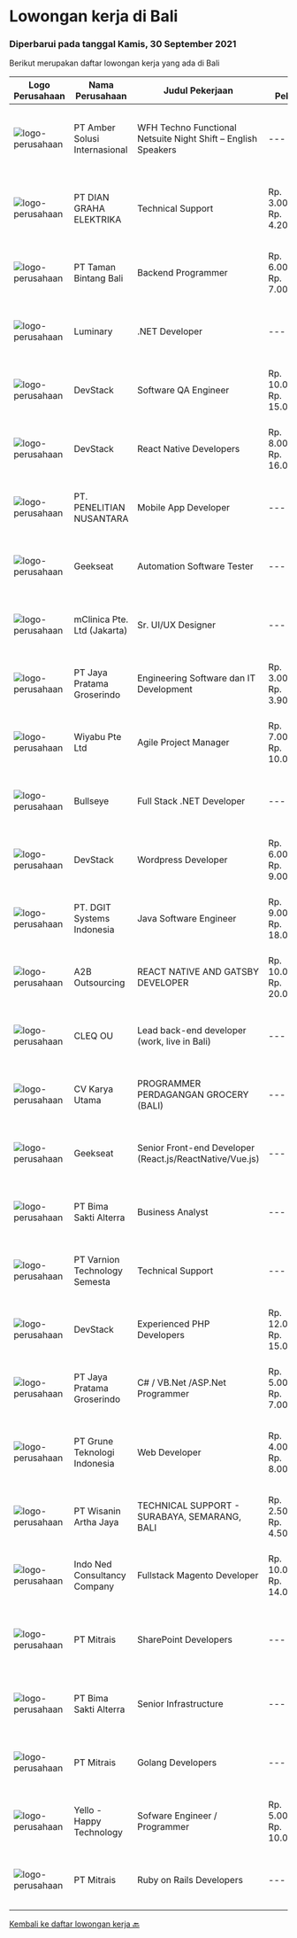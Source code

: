 
  # Lowongan kerja di Bali

  ### Diperbarui pada tanggal Kamis, 30 September 2021

  Berikut merupakan daftar lowongan kerja yang ada di Bali

  |Logo Perusahaan | Nama Perusahaan | Judul Pekerjaan | Gaji Pekerjaan | Lokasi | Deskripsi | Tanggal diunggah | Pranala |
  | -------------- | --------------- | --------------- | --------- | --------- | -------------- | ------- | ----------- |
  |![logo-perusahaan](https://us.123rf.com/450wm/pavelstasevich/pavelstasevich1811/pavelstasevich181101027/112815900-stock-vector-no-image-available-icon-flat-vector.jpg?ver=6)|PT Amber Solusi Internasional|WFH Techno Functional Netsuite Night Shift – English Speakers|---|Jawa Timur|WFH IT Support Night Shift – English SpeakersDuties and Responsibilities:  Supporting the business in IT area (application and data) Update pricing...|Rabu, 29 September 2021|https://www.jobstreet.co.id/id/job/wfh-techno-functional-netsuite-night-shift-english-speakers-3643356?token=0~fc3515ff-d771-446f-9847-44bf9c24dec8&sectionRank=1&jobId=jobstreet-id-job-3643356|
|![logo-perusahaan](https://image-service-cdn.seek.com.au/6724301a3d42a36c4b43d01afcb6475b391f135e/ee4dce1061f3f616224767ad58cb2fc751b8d2dc)|PT DIAN GRAHA ELEKTRIKA|Technical Support|Rp. 3.000.000-Rp. 4.200.000|Bali|Persyaratan: Usia 20 sampai 35 tahun Pendidikan minimal SMK Pengalaman bidang Fiber Optik minimal 1 tahun Memiliki kemampuan dan pemahaman Fiber Optik...|Rabu, 29 September 2021|https://www.jobstreet.co.id/id/job/technical-support-3643067?token=0~fc3515ff-d771-446f-9847-44bf9c24dec8&sectionRank=2&jobId=jobstreet-id-job-3643067|
|![logo-perusahaan](https://image-service-cdn.seek.com.au/ba7e6bb48a77464c232ec372703aa53398334404/ee4dce1061f3f616224767ad58cb2fc751b8d2dc)|PT Taman Bintang Bali|Backend Programmer|Rp. 6.000.000-Rp. 7.000.000|Seminyak|Requirements : Proven work experience as a Backend Developer for 2 years. Experience with NodeJS framework (Express, Nest, etc). Experience with web...|Rabu, 29 September 2021|https://www.jobstreet.co.id/id/job/backend-programmer-3642843?token=0~fc3515ff-d771-446f-9847-44bf9c24dec8&sectionRank=3&jobId=jobstreet-id-job-3642843|
|![logo-perusahaan](https://image-service-cdn.seek.com.au/9b3cf919e5425d2cb0c2526ec2a3dade7109bb01/ee4dce1061f3f616224767ad58cb2fc751b8d2dc)|Luminary|.NET Developer|---|Badung|Luminary is committed to being the agency of choice for the brightest minds in digital.We have been certified a Great Place to Work for the last 6...|Kamis, 30 September 2021|https://www.jobstreet.co.id/id/job/net-developer-3643492?token=0~fc3515ff-d771-446f-9847-44bf9c24dec8&sectionRank=4&jobId=jobstreet-id-job-3643492|
|![logo-perusahaan](https://image-service-cdn.seek.com.au/074f2081cc42a722643e36313941760f758e7c3b/ee4dce1061f3f616224767ad58cb2fc751b8d2dc)|DevStack|Software QA Engineer|Rp. 10.000.000-Rp. 15.000.000|Bali|General requirement At least Bachelor degree from reputable university majoring in Computer Science or other IT major. Fluent in English -- written...|Rabu, 29 September 2021|https://www.jobstreet.co.id/id/job/software-qa-engineer-3632665?token=0~fc3515ff-d771-446f-9847-44bf9c24dec8&sectionRank=5&jobId=jobstreet-id-job-3632665|
|![logo-perusahaan](https://image-service-cdn.seek.com.au/074f2081cc42a722643e36313941760f758e7c3b/ee4dce1061f3f616224767ad58cb2fc751b8d2dc)|DevStack|React Native Developers|Rp. 8.000.000-Rp. 16.000.000|Bali|We are looking for exceptional and experienced React Native Developers to join our team in Bandung or Bali!  General requirement At least Bachelor...|Rabu, 29 September 2021|https://www.jobstreet.co.id/id/job/react-native-developers-3628549?token=0~fc3515ff-d771-446f-9847-44bf9c24dec8&sectionRank=6&jobId=jobstreet-id-job-3628549|
|![logo-perusahaan](https://image-service-cdn.seek.com.au/3255bd6f42b54980759cd3f3c8fc4926748c7eb2/ee4dce1061f3f616224767ad58cb2fc751b8d2dc)|PT. PENELITIAN NUSANTARA|Mobile App Developer|---|Denpasar|Responsibilities App coding, testing, debugging, documenting and monitoring; Interacting with different departments within the organization regarding...|Rabu, 29 September 2021|https://www.jobstreet.co.id/id/job/mobile-app-developer-3632568?token=0~fc3515ff-d771-446f-9847-44bf9c24dec8&sectionRank=7&jobId=jobstreet-id-job-3632568|
|![logo-perusahaan](https://image-service-cdn.seek.com.au/a94166d692fda70a364e9d5191d7ced8a65f1597/ee4dce1061f3f616224767ad58cb2fc751b8d2dc)|Geekseat|Automation Software Tester|---|Badung|We’re looking for an Outstanding Automation Software Tester to join our Awesome Engineering Team at Bali or Bandung.As an Automation Software Tester...|Rabu, 29 September 2021|https://www.jobstreet.co.id/id/job/automation-software-tester-3628540?token=0~fc3515ff-d771-446f-9847-44bf9c24dec8&sectionRank=8&jobId=jobstreet-id-job-3628540|
|![logo-perusahaan](https://image-service-cdn.seek.com.au/7665bb5bd589f085f653b36d2f3cbccaf93e5953/ee4dce1061f3f616224767ad58cb2fc751b8d2dc)|mClinica Pte. Ltd (Jakarta)|Sr. UI/UX Designer|---|Jakarta Raya|mClinica is hiring for a Sr. UI/UX Designer to support our growth regionally and globally. We are looking for a highly ambitious, dynamic individual...|Rabu, 29 September 2021|https://www.jobstreet.co.id/id/job/sr-ui-ux-designer-3627569?token=0~fc3515ff-d771-446f-9847-44bf9c24dec8&sectionRank=9&jobId=jobstreet-id-job-3627569|
|![logo-perusahaan](https://image-service-cdn.seek.com.au/d30cdd42ce42d1f25e42a0cfe4b1cefd46b97989/ee4dce1061f3f616224767ad58cb2fc751b8d2dc)|PT Jaya Pratama Groserindo|Engineering Software dan IT Development|Rp. 3.000.000-Rp. 3.900.000|Denpasar|Kualifikasi :   Lulusan Sarjana Komputer Science / Information Technology (IT ) Minimum IPK 3,00 Usia 20 - 30 tahun  Menguasai C#, ASP.Net , Visual...|Selasa, 28 September 2021|https://www.jobstreet.co.id/id/job/engineering-software-dan-it-development-3642073?token=0~fc3515ff-d771-446f-9847-44bf9c24dec8&sectionRank=10&jobId=jobstreet-id-job-3642073|
|![logo-perusahaan](https://image-service-cdn.seek.com.au/0363826063500b54abe59ebfcfe35cdd368d5fcc/ee4dce1061f3f616224767ad58cb2fc751b8d2dc)|Wiyabu Pte Ltd|Agile Project Manager|Rp. 7.000.000-Rp. 10.000.000|Badung|The Agile Project Manager (APM) is responsible for planning, leading, organizing, and motivating agile project teams to achieve a high level of...|Senin, 27 September 2021|https://www.jobstreet.co.id/id/job/agile-project-manager-8853575/origin/sg?token=0~fc3515ff-d771-446f-9847-44bf9c24dec8&sectionRank=11&jobId=jobstreet-sg-job-8853575|
|![logo-perusahaan](https://image-service-cdn.seek.com.au/98859f24297f498e9a8f12b8e5414c054756b30c/ee4dce1061f3f616224767ad58cb2fc751b8d2dc)|Bullseye|Full Stack .NET Developer|---|Bali|The support &amp; site reliability engineer (SSRE) – the position was established to support the software development and improvement of our platform...|Rabu, 29 September 2021|https://www.jobstreet.co.id/id/job/full-stack-net-developer-3633260?token=0~fc3515ff-d771-446f-9847-44bf9c24dec8&sectionRank=12&jobId=jobstreet-id-job-3633260|
|![logo-perusahaan](https://image-service-cdn.seek.com.au/074f2081cc42a722643e36313941760f758e7c3b/ee4dce1061f3f616224767ad58cb2fc751b8d2dc)|DevStack|Wordpress Developer|Rp. 6.000.000-Rp. 9.000.000|Jawa Barat|We are looking for experienced Wordpress Developer for placement to our development office in BANDUNG or BALI. The position requires at least:...|Selasa, 28 September 2021|https://www.jobstreet.co.id/id/job/wordpress-developer-3641749?token=0~fc3515ff-d771-446f-9847-44bf9c24dec8&sectionRank=13&jobId=jobstreet-id-job-3641749|
|![logo-perusahaan](https://image-service-cdn.seek.com.au/e1681d73e68b1b74b5b5136363b820dd70a250df/ee4dce1061f3f616224767ad58cb2fc751b8d2dc)|PT. DGIT Systems Indonesia|Java Software Engineer|Rp. 9.000.000-Rp. 18.000.000|Bali|We are looking for a talented Java engineer to join an experienced team of engineers working on our flagship products Telflow, a next-generation...|Selasa, 28 September 2021|https://www.jobstreet.co.id/id/job/java-software-engineer-3640923?token=0~fc3515ff-d771-446f-9847-44bf9c24dec8&sectionRank=14&jobId=jobstreet-id-job-3640923|
|![logo-perusahaan](https://image-service-cdn.seek.com.au/6c0c9236a254bb58d156f188dac1fa45b93c1ebf/ee4dce1061f3f616224767ad58cb2fc751b8d2dc)|A2B Outsourcing|REACT NATIVE AND GATSBY DEVELOPER|Rp. 10.000.000-Rp. 20.000.000|Jakarta Raya|Absolutely Outsourcing - PT BPO is looking for a REACT NATIVE AND GATSBY DEVELOPER. You will be working for a company in Australia that provides...|Selasa, 28 September 2021|https://www.jobstreet.co.id/id/job/react-native-and-gatsby-developer-3641547?token=0~fc3515ff-d771-446f-9847-44bf9c24dec8&sectionRank=15&jobId=jobstreet-id-job-3641547|
|![logo-perusahaan](https://image-service-cdn.seek.com.au/83f6c0a379be672bd3733ebae34ee48ae48afc54/ee4dce1061f3f616224767ad58cb2fc751b8d2dc)|CLEQ OU|Lead back-end developer (work, live in Bali)|---|Badung|Are you ready to take a next step in your career and also move to Bali? Are you eager to work on large, innovative projects for clients all over the...|Selasa, 28 September 2021|https://www.jobstreet.co.id/id/job/lead-back-end-developer-work-live-in-bali-3640946?token=0~fc3515ff-d771-446f-9847-44bf9c24dec8&sectionRank=16&jobId=jobstreet-id-job-3640946|
|![logo-perusahaan](https://image-service-cdn.seek.com.au/a2bc069f5a2ec002026b88e554b10a881d2cf7a4/ee4dce1061f3f616224767ad58cb2fc751b8d2dc)|CV Karya Utama|PROGRAMMER PERDAGANGAN GROCERY (BALI)|---|Bali|Kualifikasi: Mengerti Teknologi, dan mempunyai logika yang kuat Pendidikan minimal S1 berpengalaman, sabar &amp; teliti Mengerti bahasa pemrograman...|Minggu, 26 September 2021|https://www.jobstreet.co.id/id/job/programmer-perdagangan-grocery-bali-3625814?token=0~fc3515ff-d771-446f-9847-44bf9c24dec8&sectionRank=17&jobId=jobstreet-id-job-3625814|
|![logo-perusahaan](https://image-service-cdn.seek.com.au/a94166d692fda70a364e9d5191d7ced8a65f1597/ee4dce1061f3f616224767ad58cb2fc751b8d2dc)|Geekseat|Senior Front-end Developer (React.js/ReactNative/Vue.js)|---|Denpasar|We are currently looking for an experienced Javascript Developer to join our Awesome Engineering Team at our offices in Bali or Bandung. As a...|Rabu, 29 September 2021|https://www.jobstreet.co.id/id/job/senior-front-end-developer-react-js-reactnative-vue-js-3628465?token=0~fc3515ff-d771-446f-9847-44bf9c24dec8&sectionRank=18&jobId=jobstreet-id-job-3628465|
|![logo-perusahaan](https://image-service-cdn.seek.com.au/3b449304b19b7a5909fe2d6166b69cb2e3dfc9ad/ee4dce1061f3f616224767ad58cb2fc751b8d2dc)|PT Bima Sakti Alterra|Business Analyst|---|Denpasar|Job Description Conducting research and analysis necessary to providing recommendations to the management  Supporting identification of improvement...|Jumat, 24 September 2021|https://www.jobstreet.co.id/id/job/business-analyst-3628781?token=0~fc3515ff-d771-446f-9847-44bf9c24dec8&sectionRank=19&jobId=jobstreet-id-job-3628781|
|![logo-perusahaan](https://image-service-cdn.seek.com.au/e3f93fff7a76a5826a055800215e12f29c26b4b5/ee4dce1061f3f616224767ad58cb2fc751b8d2dc)|PT Varnion Technology Semesta|Technical Support|---|Bali|Deskripsi Pekerjaan : Instalasi, pemeliharaan dan penyelesaian masalah di jaringan infrastruktur dan jaringan klien (Wireless, Fiber Optic, LAN,...|Jumat, 24 September 2021|https://www.jobstreet.co.id/id/job/technical-support-3638531?token=0~fc3515ff-d771-446f-9847-44bf9c24dec8&sectionRank=20&jobId=jobstreet-id-job-3638531|
|![logo-perusahaan](https://image-service-cdn.seek.com.au/074f2081cc42a722643e36313941760f758e7c3b/ee4dce1061f3f616224767ad58cb2fc751b8d2dc)|DevStack|Experienced PHP Developers|Rp. 12.000.000-Rp. 15.000.000|Bali|General requirements: At least Bachelor degree from reputable university majoring in Computer Science or other IT major. Fluent in English -- written...|Senin, 27 September 2021|https://www.jobstreet.co.id/id/job/experienced-php-developers-3639721?token=0~fc3515ff-d771-446f-9847-44bf9c24dec8&sectionRank=21&jobId=jobstreet-id-job-3639721|
|![logo-perusahaan](https://image-service-cdn.seek.com.au/d30cdd42ce42d1f25e42a0cfe4b1cefd46b97989/ee4dce1061f3f616224767ad58cb2fc751b8d2dc)|PT Jaya Pratama Groserindo|C# / VB.Net /ASP.Net Programmer|Rp. 5.000.000-Rp. 7.000.000|Denpasar|Qualification :. Graduate from S1/D3 Informatika max 30 years old Having experience at least 1(one) years in same field Having experience on C# /...|Sabtu, 25 September 2021|https://www.jobstreet.co.id/id/job/c-vb-net-asp-net-programmer-3631021?token=0~fc3515ff-d771-446f-9847-44bf9c24dec8&sectionRank=22&jobId=jobstreet-id-job-3631021|
|![logo-perusahaan](https://image-service-cdn.seek.com.au/bce4433421cbd6d3fbcd407460c54cc5d2693753/ee4dce1061f3f616224767ad58cb2fc751b8d2dc)|PT Grune Teknologi Indonesia|Web Developer|Rp. 4.000.000-Rp. 8.000.000|Denpasar|Job Descriptions: Write programming code, either from scratch or adapting from other source code to meet business requirements. Candidates can choose...|Sabtu, 25 September 2021|https://www.jobstreet.co.id/id/job/web-developer-3630995?token=0~fc3515ff-d771-446f-9847-44bf9c24dec8&sectionRank=23&jobId=jobstreet-id-job-3630995|
|![logo-perusahaan](https://image-service-cdn.seek.com.au/baab5fef8d61b88cc98204e98c07633534edabdc/ee4dce1061f3f616224767ad58cb2fc751b8d2dc)|PT Wisanin Artha Jaya|TECHNICAL SUPPORT - SURABAYA, SEMARANG, BALI|Rp. 2.500.000-Rp. 4.500.000|Surabaya|Technical Support : Surabaya, Semarang, and Bali.Please put the city that you apply on the CV.Specifically responsible for installation,...|Jumat, 24 September 2021|https://www.jobstreet.co.id/id/job/technical-support-surabaya-semarang-bali-3638664?token=0~fc3515ff-d771-446f-9847-44bf9c24dec8&sectionRank=24&jobId=jobstreet-id-job-3638664|
|![logo-perusahaan](https://image-service-cdn.seek.com.au/0a642188b6f444564b4e7d0e61cdd79a37cdf0fa/ee4dce1061f3f616224767ad58cb2fc751b8d2dc)|Indo Ned Consultancy Company|Fullstack Magento Developer|Rp. 10.000.000-Rp. 14.000.000|Bali|Note: This job is not at IndoNed. You will be working for a Dutch company called U Digital (U B.V.) in Indonesia. U Digital is responsible for the...|Sabtu, 25 September 2021|https://www.jobstreet.co.id/id/job/fullstack-magento-developer-3625323?token=0~fc3515ff-d771-446f-9847-44bf9c24dec8&sectionRank=25&jobId=jobstreet-id-job-3625323|
|![logo-perusahaan](https://image-service-cdn.seek.com.au/969b0c47f133a1e0155056a5d964c63953dd6304/ee4dce1061f3f616224767ad58cb2fc751b8d2dc)|PT Mitrais|SharePoint Developers|---|Denpasar|Build your Career with Mitrais ! We're looking for experienced SharePoint Developers to be part of our team  What will you be doing? Develop REST APIs...|Sabtu, 25 September 2021|https://www.jobstreet.co.id/id/job/sharepoint-developers-3638958?token=0~fc3515ff-d771-446f-9847-44bf9c24dec8&sectionRank=26&jobId=jobstreet-id-job-3638958|
|![logo-perusahaan](https://image-service-cdn.seek.com.au/3b449304b19b7a5909fe2d6166b69cb2e3dfc9ad/ee4dce1061f3f616224767ad58cb2fc751b8d2dc)|PT Bima Sakti Alterra|Senior Infrastructure|---|Denpasar|Bekerja di environment TI multi user untuk mengelola aplikasi, database, server, server file, jaringan, penyimpanan data dan infrastruktur pendukung....|Jumat, 24 September 2021|https://www.jobstreet.co.id/id/job/senior-infrastructure-3628760?token=0~fc3515ff-d771-446f-9847-44bf9c24dec8&sectionRank=27&jobId=jobstreet-id-job-3628760|
|![logo-perusahaan](https://image-service-cdn.seek.com.au/969b0c47f133a1e0155056a5d964c63953dd6304/ee4dce1061f3f616224767ad58cb2fc751b8d2dc)|PT Mitrais|Golang Developers|---|Bali|Build your Career with Mitrais!We're looking for experienced Golang Developers to be part of our team. What will you be doing? Liaising with...|Jumat, 24 September 2021|https://www.jobstreet.co.id/id/job/golang-developers-3628708?token=0~fc3515ff-d771-446f-9847-44bf9c24dec8&sectionRank=28&jobId=jobstreet-id-job-3628708|
|![logo-perusahaan](https://image-service-cdn.seek.com.au/77b7a6f25a427ff26a420d420d83c0e7d81fcf8a/ee4dce1061f3f616224767ad58cb2fc751b8d2dc)|Yello - Happy Technology|Sofware Engineer / Programmer|Rp. 5.000.000-Rp. 10.000.000|Bali|Start a Career with YelloAt Yello, we are looking for Node.js Developers to be part of our team for an immediate start.The work will involve the...|Senin, 27 September 2021|https://www.jobstreet.co.id/id/job/sofware-engineer-programmer-3637971?token=0~fc3515ff-d771-446f-9847-44bf9c24dec8&sectionRank=29&jobId=jobstreet-id-job-3637971|
|![logo-perusahaan](https://image-service-cdn.seek.com.au/969b0c47f133a1e0155056a5d964c63953dd6304/ee4dce1061f3f616224767ad58cb2fc751b8d2dc)|PT Mitrais|Ruby on Rails Developers|---|Bali|Build your Career with Mitrais ! We're urgently looking for experienced Ruby On Rails  Developers to be part of our team for an immediate...|Jumat, 24 September 2021|https://www.jobstreet.co.id/id/job/ruby-on-rails-developers-3628712?token=0~fc3515ff-d771-446f-9847-44bf9c24dec8&sectionRank=30&jobId=jobstreet-id-job-3628712|


  [Kembali ke daftar lowongan kerja 🔙](../README.md#daftar-lowongan-kerja)
  